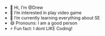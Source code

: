 - 👋 Hi, I’m @Drew
- 👀 I’m interested in play video game
- 🌱 I’m currently learning everything about SE
- 😄 Pronouns: I am a good person
- ⚡ Fun fact: I dont LIKE Coding!

<!---
Dr1ww/Dr1ww is a ✨ special ✨ repository because its `README.md` (this file) appears on your GitHub profile.
You can click the Preview link to take a look at your changes.
--->
